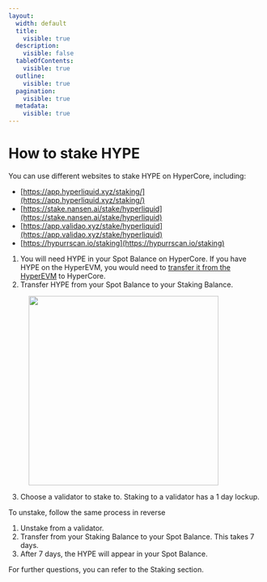 ```yaml
---
layout:
  width: default
  title:
    visible: true
  description:
    visible: false
  tableOfContents:
    visible: true
  outline:
    visible: true
  pagination:
    visible: true
  metadata:
    visible: true
---
```


# How to stake HYPE

You can use different websites to stake HYPE on HyperCore, including:

* [https://app.hyperliquid.xyz/staking/](https://app.hyperliquid.xyz/staking/)
* [https://stake.nansen.ai/stake/hyperliquid](https://stake.nansen.ai/stake/hyperliquid)
* [https://app.validao.xyz/stake/hyperliquid](https://app.validao.xyz/stake/hyperliquid)
* [https://hypurrscan.io/staking](https://hypurrscan.io/staking)

1. You will need HYPE in your Spot Balance on HyperCore. If you have HYPE on the HyperEVM, you would need to [transfer it from the HyperEVM](https://hyperliquid.gitbook.io/hyperliquid-docs/onboarding/how-to-use-the-hyperevm#how-do-i-move-assets-to-and-from-the-hyperevm) to HyperCore.
2. Transfer HYPE from your Spot Balance to your Staking Balance.

<div data-full-width="false"><figure><img src="https://2356094849-files.gitbook.io/~/files/v0/b/gitbook-x-prod.appspot.com/o/spaces%2FyUdp569E6w18GdfqlGvJ%2Fuploads%2FIbrHzX6DDRSvLlxdBWMS%2Fimage.png?alt=media&#x26;token=05cc2a03-b566-48fe-9835-9069cc9b0947" alt="" width="375"><figcaption></figcaption></figure></div>

3. Choose a validator to stake to. Staking to a validator has a 1 day lockup.

To unstake, follow the same process in reverse

1. Unstake from a validator.
2. Transfer from your Staking Balance to your Spot Balance. This takes 7 days.
3. After 7 days, the HYPE will appear in your Spot Balance.

For further questions, you can refer to the Staking section.
